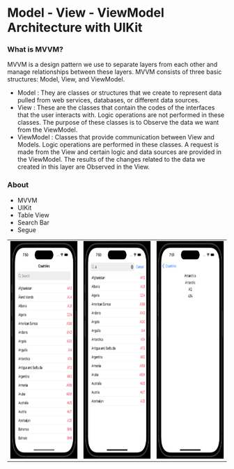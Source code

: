 # Model - View - ViewModel Architecture with UIKit

### What is MVVM?
MVVM is a design pattern we use to separate layers from each other and manage relationships between these layers. MVVM consists of three basic structures: Model, View, and ViewModel.

- Model : They are classes or structures that we create to represent data pulled from web services, databases, or different data sources.
- View : These are the classes that contain the codes of the interfaces that the user interacts with. Logic operations are not performed in these classes. The purpose of these classes is to Observe the data we want from the ViewModel.
- ViewModel : Classes that provide communication between View and Models. Logic operations are performed in these classes. A request is made from the View and certain logic and data sources are provided in the ViewModel. The results of the changes related to the data we created in this layer are Observed in the View.

### About
- MVVM
- UIKit
- Table View
- Search Bar
- Segue

<table class="image-table">
    <tbody>
        <tr>
            <td>
                <img src="https://github.com/omercankoc/mvvm-architecture-uikit/blob/main/Images/countries.png" width="350" height="500">
            </td>
            <td>
                <img src="https://github.com/omercankoc/mvvm-architecture-uikit/blob/main/Images/searchable.png" width="350" height="500">
            </td>
            <td>
                <img src="https://github.com/omercankoc/mvvm-architecture-uikit/blob/main/Images/country.png" width="350" height="500">
            </td>
        </tr>
    </tbody>
</table>
